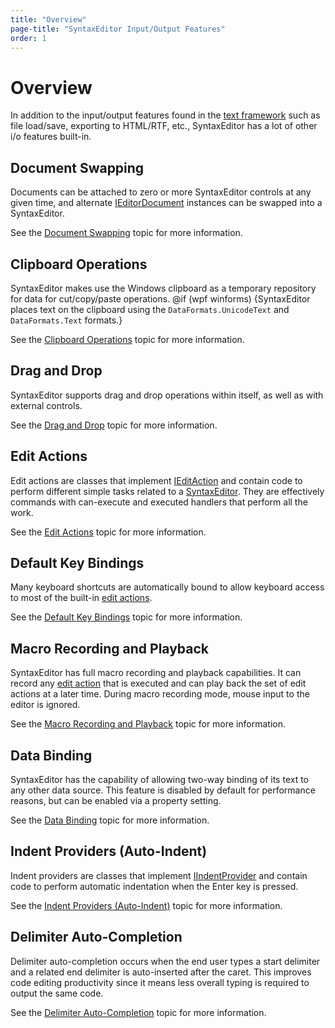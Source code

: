 ```yaml
---
title: "Overview"
page-title: "SyntaxEditor Input/Output Features"
order: 1
---
```

# Overview

In addition to the input/output features found in the [text framework](../../text-parsing/index.md) such as file load/save, exporting to HTML/RTF, etc., SyntaxEditor has a lot of other i/o features built-in.

## Document Swapping

Documents can be attached to zero or more SyntaxEditor controls at any given time, and alternate [IEditorDocument](xref:ActiproSoftware.Text.IEditorDocument) instances can be swapped into a SyntaxEditor.

See the [Document Swapping](document-swapping.md) topic for more information.

## Clipboard Operations

SyntaxEditor makes use the Windows clipboard as a temporary repository for data for cut/copy/paste operations. @if (wpf winforms) {SyntaxEditor places text on the clipboard using the `DataFormats.UnicodeText` and `DataFormats.Text` formats.}

See the [Clipboard Operations](clipboard-operations.md) topic for more information.

## Drag and Drop

SyntaxEditor supports drag and drop operations within itself, as well as with external controls.

See the [Drag and Drop](drag-drop.md) topic for more information.

## Edit Actions

Edit actions are classes that implement [IEditAction](xref:@ActiproUIRoot.Controls.SyntaxEditor.IEditAction) and contain code to perform different simple tasks related to a [SyntaxEditor](xref:@ActiproUIRoot.Controls.SyntaxEditor.SyntaxEditor).  They are effectively commands with can-execute and executed handlers that perform all the work.

See the [Edit Actions](edit-actions.md) topic for more information.

## Default Key Bindings

Many keyboard shortcuts are automatically bound to allow keyboard access to most of the built-in [edit actions](edit-actions.md).

See the [Default Key Bindings](default-key-bindings.md) topic for more information.

## Macro Recording and Playback

SyntaxEditor has full macro recording and playback capabilities.  It can record any [edit action](edit-actions.md) that is executed and can play back the set of edit actions at a later time.  During macro recording mode, mouse input to the editor is ignored.

See the [Macro Recording and Playback](macro-recording.md) topic for more information.

## Data Binding

SyntaxEditor has the capability of allowing two-way binding of its text to any other data source.  This feature is disabled by default for performance reasons, but can be enabled via a property setting.

See the [Data Binding](data-binding.md) topic for more information.

## Indent Providers (Auto-Indent)

Indent providers are classes that implement [IIndentProvider](xref:@ActiproUIRoot.Controls.SyntaxEditor.IIndentProvider) and contain code to perform automatic indentation when the Enter key is pressed.

See the [Indent Providers (Auto-Indent)](indent-providers.md) topic for more information.

## Delimiter Auto-Completion

Delimiter auto-completion occurs when the end user types a start delimiter and a related end delimiter is auto-inserted after the caret.  This improves code editing productivity since it means less overall typing is required to output the same code.

See the [Delimiter Auto-Completion](delimiter-auto-completion.md) topic for more information.

